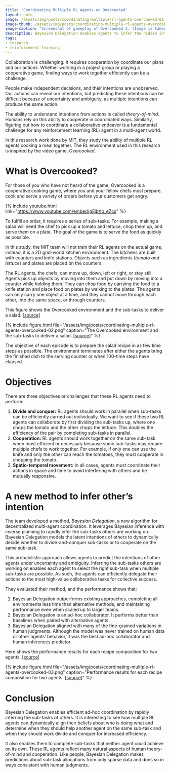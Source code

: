```yaml
---
title: 'Coordinating Multiple RL Agents on Overcooked'
layout: note
image: /assets/img/posts/coordinating-multiple-rl-agents-overcooked-01.jpg
image-thumb: /assets/img/posts/coordinating-multiple-rl-agents-overcooked-01-mini.jpg
image-caption: "Screenshot of gameplay of Overcooked 2. [Image is taken from [Wikimedia Commons](https://en.wikipedia.org/wiki/File:Overcooked_2_screenshot.jpg), a freely licensed media file repository.]"
description: Bayesian Delegation enables agents to infer the hidden intentions of others
tags:
- research
- reinforcement learning
---
```


Collaboration is challenging. It requires cooperation by coordinate our plans and our actions. Whether working in a project group or playing a cooperative game, finding ways to work together efficiently can be a challenge.

People make independent decisions, and their intentions are unobserved. Our actions can reveal our intentions, but predicting these intentions can be difficult because of uncertainty and ambiguity, as multiple intentions can produce the same action.

The ability to understand intentions from actions is called _theory-of-mind_. Humans rely on this ability to cooperate in coordinated ways. Similarly, figuring out how to coordinate a collaborative endeavor is a fundamental challenge for any reinforcement learning (RL) agent in a multi-agent world.

In this research work done by MIT, they study the ability of multiple RL agents cooking a meal together. The RL environment used in this research is inspired by the video game, _Overcooked_.

# What is Overcooked?

For those of you who have not heard of the game, Overcooked is a cooperative cooking game, where you and your fellow chefs must prepare, cook and serve a variety of orders before your customers get angry.

{% include youtube.html
  link="https://www.youtube.com/embed/gEjbXb_eZcs"
%}

To fulfill an order, it requires a series of sub-tasks. For example, making a salad will need the chef to pick up a tomato and lettuce, chop them up, and serve them on a plate. The goal of the game is to serve the food as quickly as possible.

In this study, the MIT team will not train their RL agents on the actual game; instead, it is a 2D grid-world kitchen environment. The kitchens are built with counters and knife stations. Objects such as ingredients (_tomato and lettuce_) and plates are placed on the counters.

The RL agents, the chefs, can move up, down, left or right, or stay still. Agents pick up objects by moving into them and put down by moving into a counter while holding them. They can chop food by carrying the food to a knife station and place food on plates by walking to the plates. The agents can only carry one object at a time, and they cannot move through each other, into the same space, or through counters.

This figure shows the Overcooked environment and the sub-tasks to deliver a salad. [[source](https://arxiv.org/pdf/2003.11778.pdf)]

{% include figure.html
  file="/assets/img/posts/coordinating-multiple-rl-agents-overcooked-02.png"
  caption="The Overcooked environment and the sub-tasks to deliver a salad. [[source](https://arxiv.org/pdf/2003.11778.pdf)]"
%}

The objective of each episode is to prepare the salad recipe in as few time steps as possible. The environment terminates after either the agents bring the finished dish to the serving counter or when 100-time steps have elapsed.

# Objectives

There are three objectives or challenges that these RL agents need to perform:

1. **Divide and conquer:** RL agents should work in parallel when sub-tasks can be efficiently carried out individually. We want to see if these two RL agents can collaborate by first dividing the sub-tasks up, where one chops the tomato and the other chops the lettuce. This doubles the efficiency of the pair by completing sub-tasks in parallel.
2. **Cooperation:** RL agents should work together on the same sub-task when most efficient or necessary because some sub-tasks may require multiple chefs to work together. For example, if only one can use the knife and only the other can reach the tomatoes, they must cooperate in chopping the tomato.
3. **Spatio-temporal movement:** In all cases, agents must coordinate their actions in space and time to avoid interfering with others and be mutually responsive.

# **A new method to infer other’s intention**

The team developed a method, _Bayesian Delegation_, a new algorithm for decentralized multi-agent coordination. It leverages Bayesian inference with inverse planning to rapidly infer the sub-tasks others are working on. Bayesian Delegation models the latent intentions of others to dynamically decide whether to divide-and-conquer sub-tasks or to cooperate on the same sub-task.

This probabilistic approach allows agents to predict the intentions of other agents under uncertainty and ambiguity. Inferring the sub-tasks others are working on enables each agent to select the right sub-task when multiple sub-tasks are possible. As such, the agents can efficiently delegate their actions to the most high-value collaborative tasks for collective success.

They evaluated their method, and the performance shows that:

1. Bayesian Delegation outperforms existing approaches, completing all environments less time than alternative methods, and maintaining performance even when scaled up to larger teams.
2. Bayesian Delegation is an ad-hoc collaborator. It performs better than baselines when paired with alternative agents.
3. Bayesian Delegation aligned with many of the fine-grained variations in human judgments. Although the model was never trained on human data or other agents’ behavior, it was the best ad-hoc collaborator and human inferences predictor.

Here shows the performance results for each recipe composition for two agents. [[source](https://arxiv.org/pdf/2003.11778.pdf)]

{% include figure.html
  file="/assets/img/posts/coordinating-multiple-rl-agents-overcooked-03.png"
  caption="Performance results for each recipe composition for two agents. [[source](https://arxiv.org/pdf/2003.11778.pdf)]"
%}

# Conclusion

Bayesian Delegation enables efficient ad-hoc coordination by rapidly inferring the sub-tasks of others. It is interesting to see how multiple RL agents can dynamically align their beliefs about who is doing what and determine when they should help another agent on the same sub-task and when they should work divide and conquer for increased efficiency.

It also enables them to complete sub-tasks that neither agent could achieve on its own. These RL agents reflect many natural aspects of human theory-of-mind and cooperation. Like people, Bayesian Delegation makes predictions about sub-task allocations from only sparse data and does so in ways consistent with human judgments.